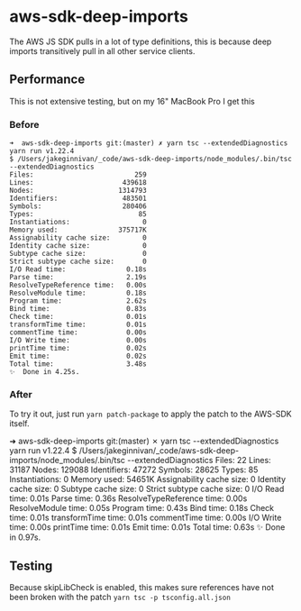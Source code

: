 # aws-sdk-deep-imports

The AWS JS SDK pulls in a lot of type definitions, this is because deep imports transitively pull in all other service clients.

## Performance

This is not extensive testing, but on my 16" MacBook Pro I get this

### Before

```
➜  aws-sdk-deep-imports git:(master) ✗ yarn tsc --extendedDiagnostics
yarn run v1.22.4
$ /Users/jakeginnivan/_code/aws-sdk-deep-imports/node_modules/.bin/tsc --extendedDiagnostics
Files:                         259
Lines:                      439618
Nodes:                     1314793
Identifiers:                483501
Symbols:                    280406
Types:                          85
Instantiations:                  0
Memory used:               375717K
Assignability cache size:        0
Identity cache size:             0
Subtype cache size:              0
Strict subtype cache size:       0
I/O Read time:               0.18s
Parse time:                  2.19s
ResolveTypeReference time:   0.00s
ResolveModule time:          0.18s
Program time:                2.62s
Bind time:                   0.83s
Check time:                  0.01s
transformTime time:          0.01s
commentTime time:            0.00s
I/O Write time:              0.00s
printTime time:              0.02s
Emit time:                   0.02s
Total time:                  3.48s
✨  Done in 4.25s.
```

### After

To try it out, just run `yarn patch-package` to apply the patch to the AWS-SDK itself.

➜  aws-sdk-deep-imports git:(master) ✗ yarn tsc --extendedDiagnostics
yarn run v1.22.4
$ /Users/jakeginnivan/_code/aws-sdk-deep-imports/node_modules/.bin/tsc --extendedDiagnostics
Files:                         22
Lines:                      31187
Nodes:                     129088
Identifiers:                47272
Symbols:                    28625
Types:                         85
Instantiations:                 0
Memory used:               54651K
Assignability cache size:       0
Identity cache size:            0
Subtype cache size:             0
Strict subtype cache size:      0
I/O Read time:              0.01s
Parse time:                 0.36s
ResolveTypeReference time:  0.00s
ResolveModule time:         0.05s
Program time:               0.43s
Bind time:                  0.18s
Check time:                 0.01s
transformTime time:         0.01s
commentTime time:           0.00s
I/O Write time:             0.00s
printTime time:             0.01s
Emit time:                  0.01s
Total time:                 0.63s
✨  Done in 0.97s.

## Testing

Because skipLibCheck is enabled, this makes sure references have not been broken with the patch
`yarn tsc -p tsconfig.all.json`